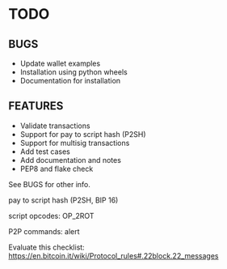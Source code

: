 TODO
====

BUGS
----
* Update wallet examples
* Installation using python wheels
* Documentation for installation

FEATURES
--------
* Validate transactions
* Support for pay to script hash (P2SH)
* Support for multisig transactions
* Add test cases
* Add documentation and notes
* PEP8 and flake check

See BUGS for other info.

pay to script hash (P2SH, BIP 16)

script opcodes:
	OP_2ROT

P2P commands:
	alert

Evaluate this checklist:
https://en.bitcoin.it/wiki/Protocol_rules#.22block.22_messages
